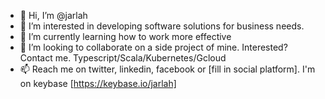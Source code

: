- 👋 Hi, I’m @jarlah
- 👀 I’m interested in developing software solutions for business needs.
- 🌱 I’m currently learning how to work more effective
- 💞️ I’m looking to collaborate on a side project of mine. Interested? Contact me. Typescript/Scala/Kubernetes/Gcloud
- 📫 Reach me on twitter, linkedin, facebook or [fill in social platform]. I'm on keybase [https://keybase.io/jarlah]
